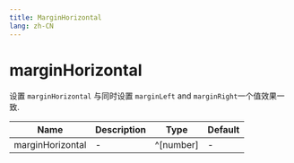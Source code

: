 ```yaml
---
title: MarginHorizontal
lang: zh-CN
---
```


# marginHorizontal

设置 `marginHorizontal` 与同时设置 `marginLeft` and `marginRight`一个值效果一致.

| Name               | Description      | Type                         | Default |
|--------------------|------------------|------------------------------| ------- |
| marginHorizontal         | - | ^[number]| - |
